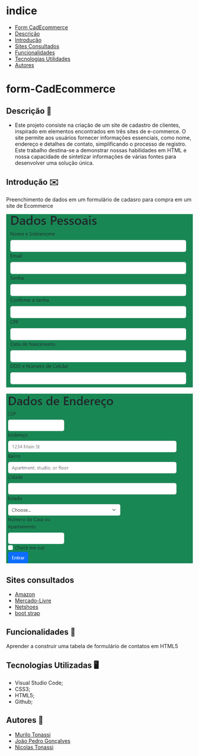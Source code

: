 # indice


* [Form CadEcommerce](#form-CadEcommerce)
* [Descrição](#descrição)
* [Introdução](#introdução)
* [Sites Consultados](#Sites-consultados)
* [Funcionalidades](#funcionalidades)
* [Tecnologias Utilidades](#tecnologias-utilizadas)
* [Autores](#autores)

# form-CadEcommerce

## Descrição 📖
-  Este projeto consiste na criação de um site de cadastro de clientes, inspirado em elementos encontrados em três sites de e-commerce. O site permite aos usuários fornecer informações essenciais, como nome, endereço e detalhes de contato, simplificando o processo de registro. Este trabalho destina-se a demonstrar nossas habilidades em HTML e nossa capacidade de sintetizar informações de várias fontes para desenvolver uma solução única.

## Introdução ✉️
Preenchimento de dados em um formulário de cadasro para compra em um site de Ecommerce

![](cadastro.png)

![](foto_ecommerce.png)
 

## Sites consultados
- [Amazon](https://www.amazon.com.br/)
- [Mercado-Livre](https://www.mercadolivre.com.br/)
- [Netshoes](https://www.netshoes.com.br/)
- [boot strap](https://getbootstrap.com/)

## Funcionalidades 🧠
 Aprender a construir uma tabela de formulário de contatos em HTML5

## Tecnologias Utilizadas 🖥️  
- Visual Studio Code;
- CSS3;
- HTML5;
- Github;
 

## Autores 👥
- [Murilo Tonassi](https://github.com/murilo-tonassi)
- [João Pedro Gonçalves](https://github.com/s-pedro13)
- [Nicolas Tonassi](https://github.com/nicolas-tonassi)